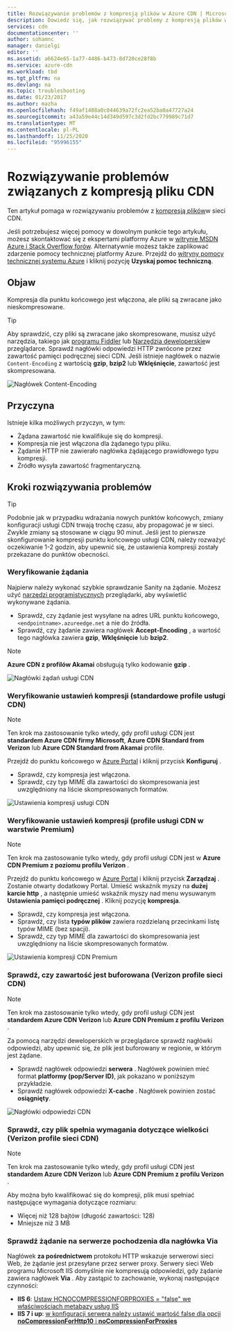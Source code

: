 ```yaml
---
title: Rozwiązywanie problemów z kompresją plików w Azure CDN | Microsoft Docs
description: Dowiedz się, jak rozwiązywać problemy z kompresją plików w usłudze Azure Content Delivery Network. W tym artykule opisano kilka możliwych przyczyn.
services: cdn
documentationcenter: ''
author: sohamnc
manager: danielgi
editor: ''
ms.assetid: a6624e65-1a77-4486-b473-8d720ce28f8b
ms.service: azure-cdn
ms.workload: tbd
ms.tgt_pltfrm: na
ms.devlang: na
ms.topic: troubleshooting
ms.date: 01/23/2017
ms.author: mazha
ms.openlocfilehash: f49af1488a0c044639a72fc2ea52ba0a47727a24
ms.sourcegitcommit: a43a59e44c14d349d597c3d2fd2bc779989c71d7
ms.translationtype: MT
ms.contentlocale: pl-PL
ms.lasthandoff: 11/25/2020
ms.locfileid: "95996155"
---
```

# <a name="troubleshooting-cdn-file-compression"></a>Rozwiązywanie problemów związanych z kompresją pliku CDN
Ten artykuł pomaga w rozwiązywaniu problemów z [kompresją plików](cdn-improve-performance.md)w sieci CDN.

Jeśli potrzebujesz więcej pomocy w dowolnym punkcie tego artykułu, możesz skontaktować się z ekspertami platformy Azure w [witrynie MSDN Azure i Stack Overflow forów](https://azure.microsoft.com/support/forums/). Alternatywnie możesz także zaplikować zdarzenie pomocy technicznej platformy Azure. Przejdź do [witryny pomocy technicznej systemu Azure](https://azure.microsoft.com/support/options/) i kliknij pozycję **Uzyskaj pomoc techniczną**.

## <a name="symptom"></a>Objaw
Kompresja dla punktu końcowego jest włączona, ale pliki są zwracane jako nieskompresowane.

> [!TIP]
> Aby sprawdzić, czy pliki są zwracane jako skompresowane, musisz użyć narzędzia, takiego jak [programu Fiddler](https://www.telerik.com/fiddler) lub [Narzędzia deweloperskie](https://developer.microsoft.com/microsoft-edge/platform/documentation/f12-devtools-guide/)w przeglądarce.  Sprawdź nagłówki odpowiedzi HTTP zwrócone przez zawartość pamięci podręcznej sieci CDN.  Jeśli istnieje nagłówek o nazwie `Content-Encoding` z wartością **gzip**, **bzip2** lub **Wklęśnięcie**, zawartość jest skompresowana.
> 
> ![Nagłówek Content-Encoding](./media/cdn-troubleshoot-compression/cdn-content-header.png)
> 
> 

## <a name="cause"></a>Przyczyna
Istnieje kilka możliwych przyczyn, w tym:

* Żądana zawartość nie kwalifikuje się do kompresji.
* Kompresja nie jest włączona dla żądanego typu pliku.
* Żądanie HTTP nie zawierało nagłówka żądającego prawidłowego typu kompresji.
* Źródło wysyła zawartość fragmentaryczną.

## <a name="troubleshooting-steps"></a>Kroki rozwiązywania problemów
> [!TIP]
> Podobnie jak w przypadku wdrażania nowych punktów końcowych, zmiany konfiguracji usługi CDN trwają trochę czasu, aby propagować je w sieci.  Zwykle zmiany są stosowane w ciągu 90 minut.  Jeśli jest to pierwsze skonfigurowanie kompresji punktu końcowego usługi CDN, należy rozważyć oczekiwanie 1-2 godzin, aby upewnić się, że ustawienia kompresji zostały przekazane do punktów obecności. 
> 
> 

### <a name="verify-the-request"></a>Weryfikowanie żądania
Najpierw należy wykonać szybkie sprawdzanie Sanity na żądanie.  Możesz użyć [narzędzi programistycznych](https://developer.microsoft.com/microsoft-edge/platform/documentation/f12-devtools-guide/) przeglądarki, aby wyświetlić wykonywane żądania.

* Sprawdź, czy żądanie jest wysyłane na adres URL punktu końcowego, `<endpointname>.azureedge.net` a nie do źródła.
* Sprawdź, czy żądanie zawiera nagłówek **Accept-Encoding** , a wartość tego nagłówka zawiera **gzip**, **Wklęśnięcie** lub **bzip2**.

> [!NOTE]
> **Azure CDN z profilów Akamai** obsługują tylko kodowanie **gzip** .
> 
> 

![Nagłówki żądań usługi CDN](./media/cdn-troubleshoot-compression/cdn-request-headers.png)

### <a name="verify-compression-settings-standard-cdn-profiles"></a>Weryfikowanie ustawień kompresji (standardowe profile usługi CDN)
> [!NOTE]
> Ten krok ma zastosowanie tylko wtedy, gdy profil usługi CDN jest **standardem Azure CDN firmy Microsoft**, **Azure CDN Standard from Verizon** lub **Azure CDN Standard from Akamai** profile. 
> 
> 

Przejdź do punktu końcowego w [Azure Portal](https://portal.azure.com) i kliknij przycisk **Konfiguruj** .

* Sprawdź, czy kompresja jest włączona.
* Sprawdź, czy typ MIME dla zawartości do skompresowania jest uwzględniony na liście skompresowanych formatów.

![Ustawienia kompresji usługi CDN](./media/cdn-troubleshoot-compression/cdn-compression-settings.png)

### <a name="verify-compression-settings-premium-cdn-profiles"></a>Weryfikowanie ustawień kompresji (profile usługi CDN w warstwie Premium)
> [!NOTE]
> Ten krok ma zastosowanie tylko wtedy, gdy profil usługi CDN jest w **Azure CDN Premium z poziomu profilu Verizon** .
> 
> 

Przejdź do punktu końcowego w [Azure Portal](https://portal.azure.com) i kliknij przycisk **Zarządzaj** .  Zostanie otwarty dodatkowy Portal.  Umieść wskaźnik myszy na **dużej karcie http** , a następnie umieść wskaźnik myszy nad menu wysuwanym **Ustawienia pamięci podręcznej** .  Kliknij pozycję **kompresja**. 

* Sprawdź, czy kompresja jest włączona.
* Sprawdź, czy lista **typów plików** zawiera rozdzielaną przecinkami listę typów MIME (bez spacji).
* Sprawdź, czy typ MIME dla zawartości do skompresowania jest uwzględniony na liście skompresowanych formatów.

![Ustawienia kompresji CDN Premium](./media/cdn-troubleshoot-compression/cdn-compression-settings-premium.png)

### <a name="verify-the-content-is-cached-verizon-cdn-profiles"></a>Sprawdź, czy zawartość jest buforowana (Verizon profile sieci CDN)
> [!NOTE]
> Ten krok ma zastosowanie tylko wtedy, gdy profil usługi CDN jest **standardem Azure CDN Verizon** lub **Azure CDN Premium z profilu Verizon** .
> 
> 

Za pomocą narzędzi deweloperskich w przeglądarce sprawdź nagłówki odpowiedzi, aby upewnić się, że plik jest buforowany w regionie, w którym jest żądane.

* Sprawdź nagłówek odpowiedzi **serwera** .  Nagłówek powinien mieć format **platformy (pop/Server ID)**, jak pokazano w poniższym przykładzie.
* Sprawdź nagłówek odpowiedzi **X-cache** .  Nagłówek powinien zostać **osiągnięty**.  

![Nagłówki odpowiedzi CDN](./media/cdn-troubleshoot-compression/cdn-response-headers.png)

### <a name="verify-the-file-meets-the-size-requirements-verizon-cdn-profiles"></a>Sprawdź, czy plik spełnia wymagania dotyczące wielkości (Verizon profile sieci CDN)
> [!NOTE]
> Ten krok ma zastosowanie tylko wtedy, gdy profil usługi CDN jest **standardem Azure CDN Verizon** lub **Azure CDN Premium z profilu Verizon** .
> 
> 

Aby można było kwalifikować się do kompresji, plik musi spełniać następujące wymagania dotyczące rozmiaru:

* Więcej niż 128 bajtów (długość zawartości: 128)
* Mniejsze niż 3 MB

### <a name="check-the-request-at-the-origin-server-for-a-via-header"></a>Sprawdź żądanie na serwerze pochodzenia dla nagłówka **Via**
Nagłówek **za pośrednictwem** protokołu HTTP wskazuje serwerowi sieci Web, że żądanie jest przesyłane przez serwer proxy.  Serwery sieci Web programu Microsoft IIS domyślnie nie kompresują odpowiedzi, gdy żądanie zawiera nagłówek **Via** .  Aby zastąpić to zachowanie, wykonaj następujące czynności:

* **IIS 6**: [Ustaw HCNOCOMPRESSIONFORPROXIES = "false" we właściwościach metabazy usług IIS](/previous-versions/iis/6.0-sdk/ms525390(v=vs.90))
* **IIS 7 i up**: [w konfiguracji serwera należy ustawić wartość false dla opcji **noCompressionForHttp10** i **noCompressionForProxies**](https://www.iis.net/configreference/system.webserver/httpcompression)

